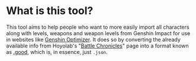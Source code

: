 
# What is this tool?

This tool aims to help people who want to more easily import all characters along with
levels, weapons and weapon levels from Genshin Impact for use in websites like
[Genshin Optimizer](https://frzyc.github.io/genshin-optimizer/#/). It does so by converting the
already available info from Hoyolab's "[Battle Chronicles](https://act.hoyolab.com/app/community-game-records-sea/index.html)"
page into a format known as [.good](https://frzyc.github.io/genshin-optimizer/#/doc),
which is, in essence, just `.json`.
